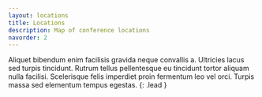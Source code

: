 ```yaml
---
layout: locations
title: Locations
description: Map of conference locations
navorder: 2
---
```


Aliquet bibendum enim facilisis gravida neque convallis a. Ultricies lacus sed turpis tincidunt. Rutrum tellus pellentesque eu tincidunt tortor aliquam nulla facilisi. Scelerisque felis imperdiet proin fermentum leo vel orci. Turpis massa sed elementum tempus egestas.
{: .lead }
